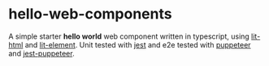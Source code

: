 # hello-web-components

A simple starter **hello world** web component written in typescript, using [lit-html](https://github.com/polymer/lit-html) and [lit-element](https://github.com/polymer/lit-element). Unit tested with [jest](https://github.com/facebook/jest) and e2e tested with [puppeteer](https://github.com/puppeteer/puppeteer) and [jest-puppeteer](https://github.com/smooth-code/jest-puppeteer).
